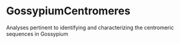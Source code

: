 # GossypiumCentromeres
Analyses pertinent to identifying and characterizing the centromeric sequences in Gossypium
